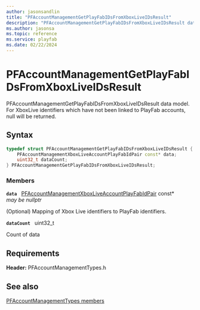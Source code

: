 ```yaml
---
author: jasonsandlin
title: "PFAccountManagementGetPlayFabIDsFromXboxLiveIDsResult"
description: "PFAccountManagementGetPlayFabIDsFromXboxLiveIDsResult data model. For XboxLive identifiers which have not been linked to PlayFab accounts, null will be returned."
ms.author: jasonsa
ms.topic: reference
ms.service: playfab
ms.date: 02/22/2024
---
```


# PFAccountManagementGetPlayFabIDsFromXboxLiveIDsResult  

PFAccountManagementGetPlayFabIDsFromXboxLiveIDsResult data model. For XboxLive identifiers which have not been linked to PlayFab accounts, null will be returned.  

## Syntax  
  
```cpp
typedef struct PFAccountManagementGetPlayFabIDsFromXboxLiveIDsResult {  
    PFAccountManagementXboxLiveAccountPlayFabIdPair const* data;  
    uint32_t dataCount;  
} PFAccountManagementGetPlayFabIDsFromXboxLiveIDsResult;  
```
  
### Members  
  
**`data`** &nbsp; [PFAccountManagementXboxLiveAccountPlayFabIdPair](pfaccountmanagementxboxliveaccountplayfabidpair.md) const*  
*may be nullptr*  
  
(Optional) Mapping of Xbox Live identifiers to PlayFab identifiers.
  
**`dataCount`** &nbsp; uint32_t  
  
Count of data
  
  
## Requirements  
  
**Header:** PFAccountManagementTypes.h
  
## See also  
[PFAccountManagementTypes members](../pfaccountmanagementtypes_members.md)  

  
  
